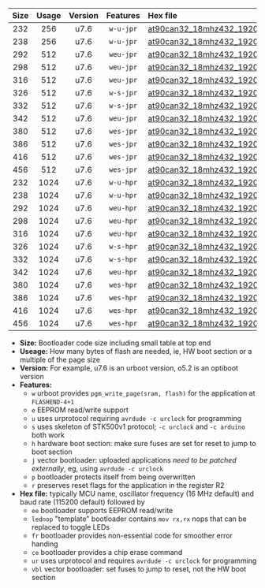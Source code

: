 |Size|Usage|Version|Features|Hex file|
|:-:|:-:|:-:|:-:|:--|
|232|256|u7.6|`w-u-jpr`|[at90can32_18mhz432_19200bps_ur_vbl.hex](https://raw.githubusercontent.com/stefanrueger/urboot/main//at90can32_18mhz432_19200bps_ur_vbl.hex)|
|238|256|u7.6|`w-u-jpr`|[at90can32_18mhz432_19200bps_lednop_ur_vbl.hex](https://raw.githubusercontent.com/stefanrueger/urboot/main//at90can32_18mhz432_19200bps_lednop_ur_vbl.hex)|
|292|512|u7.6|`weu-jpr`|[at90can32_18mhz432_19200bps_ee_ur_vbl.hex](https://raw.githubusercontent.com/stefanrueger/urboot/main//at90can32_18mhz432_19200bps_ee_ur_vbl.hex)|
|298|512|u7.6|`weu-jpr`|[at90can32_18mhz432_19200bps_ee_lednop_ur_vbl.hex](https://raw.githubusercontent.com/stefanrueger/urboot/main//at90can32_18mhz432_19200bps_ee_lednop_ur_vbl.hex)|
|316|512|u7.6|`weu-jpr`|[at90can32_18mhz432_19200bps_ee_lednop_fr_ur_vbl.hex](https://raw.githubusercontent.com/stefanrueger/urboot/main//at90can32_18mhz432_19200bps_ee_lednop_fr_ur_vbl.hex)|
|326|512|u7.6|`w-s-jpr`|[at90can32_18mhz432_19200bps_vbl.hex](https://raw.githubusercontent.com/stefanrueger/urboot/main//at90can32_18mhz432_19200bps_vbl.hex)|
|332|512|u7.6|`w-s-jpr`|[at90can32_18mhz432_19200bps_lednop_vbl.hex](https://raw.githubusercontent.com/stefanrueger/urboot/main//at90can32_18mhz432_19200bps_lednop_vbl.hex)|
|342|512|u7.6|`weu-jpr`|[at90can32_18mhz432_19200bps_ee_lednop_fr_ce_ur_vbl.hex](https://raw.githubusercontent.com/stefanrueger/urboot/main//at90can32_18mhz432_19200bps_ee_lednop_fr_ce_ur_vbl.hex)|
|380|512|u7.6|`wes-jpr`|[at90can32_18mhz432_19200bps_ee_vbl.hex](https://raw.githubusercontent.com/stefanrueger/urboot/main//at90can32_18mhz432_19200bps_ee_vbl.hex)|
|386|512|u7.6|`wes-jpr`|[at90can32_18mhz432_19200bps_ee_lednop_vbl.hex](https://raw.githubusercontent.com/stefanrueger/urboot/main//at90can32_18mhz432_19200bps_ee_lednop_vbl.hex)|
|416|512|u7.6|`wes-jpr`|[at90can32_18mhz432_19200bps_ee_lednop_fr_vbl.hex](https://raw.githubusercontent.com/stefanrueger/urboot/main//at90can32_18mhz432_19200bps_ee_lednop_fr_vbl.hex)|
|456|512|u7.6|`wes-jpr`|[at90can32_18mhz432_19200bps_ee_lednop_fr_ce_vbl.hex](https://raw.githubusercontent.com/stefanrueger/urboot/main//at90can32_18mhz432_19200bps_ee_lednop_fr_ce_vbl.hex)|
|232|1024|u7.6|`w-u-hpr`|[at90can32_18mhz432_19200bps_ur.hex](https://raw.githubusercontent.com/stefanrueger/urboot/main//at90can32_18mhz432_19200bps_ur.hex)|
|238|1024|u7.6|`w-u-hpr`|[at90can32_18mhz432_19200bps_lednop_ur.hex](https://raw.githubusercontent.com/stefanrueger/urboot/main//at90can32_18mhz432_19200bps_lednop_ur.hex)|
|292|1024|u7.6|`weu-hpr`|[at90can32_18mhz432_19200bps_ee_ur.hex](https://raw.githubusercontent.com/stefanrueger/urboot/main//at90can32_18mhz432_19200bps_ee_ur.hex)|
|298|1024|u7.6|`weu-hpr`|[at90can32_18mhz432_19200bps_ee_lednop_ur.hex](https://raw.githubusercontent.com/stefanrueger/urboot/main//at90can32_18mhz432_19200bps_ee_lednop_ur.hex)|
|316|1024|u7.6|`weu-hpr`|[at90can32_18mhz432_19200bps_ee_lednop_fr_ur.hex](https://raw.githubusercontent.com/stefanrueger/urboot/main//at90can32_18mhz432_19200bps_ee_lednop_fr_ur.hex)|
|326|1024|u7.6|`w-s-hpr`|[at90can32_18mhz432_19200bps.hex](https://raw.githubusercontent.com/stefanrueger/urboot/main//at90can32_18mhz432_19200bps.hex)|
|332|1024|u7.6|`w-s-hpr`|[at90can32_18mhz432_19200bps_lednop.hex](https://raw.githubusercontent.com/stefanrueger/urboot/main//at90can32_18mhz432_19200bps_lednop.hex)|
|342|1024|u7.6|`weu-hpr`|[at90can32_18mhz432_19200bps_ee_lednop_fr_ce_ur.hex](https://raw.githubusercontent.com/stefanrueger/urboot/main//at90can32_18mhz432_19200bps_ee_lednop_fr_ce_ur.hex)|
|380|1024|u7.6|`wes-hpr`|[at90can32_18mhz432_19200bps_ee.hex](https://raw.githubusercontent.com/stefanrueger/urboot/main//at90can32_18mhz432_19200bps_ee.hex)|
|386|1024|u7.6|`wes-hpr`|[at90can32_18mhz432_19200bps_ee_lednop.hex](https://raw.githubusercontent.com/stefanrueger/urboot/main//at90can32_18mhz432_19200bps_ee_lednop.hex)|
|416|1024|u7.6|`wes-hpr`|[at90can32_18mhz432_19200bps_ee_lednop_fr.hex](https://raw.githubusercontent.com/stefanrueger/urboot/main//at90can32_18mhz432_19200bps_ee_lednop_fr.hex)|
|456|1024|u7.6|`wes-hpr`|[at90can32_18mhz432_19200bps_ee_lednop_fr_ce.hex](https://raw.githubusercontent.com/stefanrueger/urboot/main//at90can32_18mhz432_19200bps_ee_lednop_fr_ce.hex)|

- **Size:** Bootloader code size including small table at top end
- **Useage:** How many bytes of flash are needed, ie, HW boot section or a multiple of the page size
- **Version:** For example, u7.6 is an urboot version, o5.2 is an optiboot version
- **Features:**
  + `w` urboot provides `pgm_write_page(sram, flash)` for the application at `FLASHEND-4+1`
  + `e` EEPROM read/write support
  + `u` uses urprotocol requiring `avrdude -c urclock` for programming
  + `s` uses skeleton of STK500v1 protocol; `-c urclock` and `-c arduino` both work
  + `h` hardware boot section: make sure fuses are set for reset to jump to boot section
  + `j` vector bootloader: uploaded applications *need to be patched externally*, eg, using `avrdude -c urclock`
  + `p` bootloader protects itself from being overwritten
  + `r` preserves reset flags for the application in the register R2
- **Hex file:** typically MCU name, oscillator frequency (16 MHz default) and baud rate (115200 default) followed by
  + `ee` bootloader supports EEPROM read/write
  + `lednop` "template" bootloader contains `mov rx,rx` nops that can be replaced to toggle LEDs
  + `fr` bootloader provides non-essential code for smoother error handing
  + `ce` bootloader provides a chip erase command
  + `ur` uses urprotocol and requires `avrdude -c urclock` for programming
  + `vbl` vector bootloader: set fuses to jump to reset, not the HW boot section

